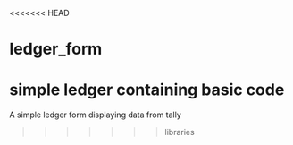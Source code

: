 <<<<<<< HEAD
# ledger_form
simple ledger containing basic code
=======
A simple ledger form displaying data from tally

>>>>>>> libraries
